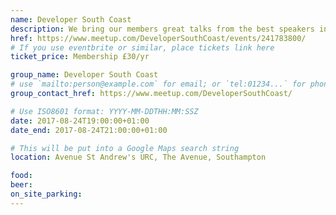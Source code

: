 ```yaml
---
name: Developer South Coast
description: We bring our members great talks from the best speakers in the UK and around the world. This month's talk is ASP.NET Core 2.0, Ready for Primetime by Mark Rendle.
href: https://www.meetup.com/DeveloperSouthCoast/events/241783800/
# If you use eventbrite or similar, place tickets link here
ticket_price: Membership £30/yr

group_name: Developer South Coast
# use `mailto:person@example.com` for email; or `tel:01234...` for phone, or `http://...` for web
group_contact_href: https://www.meetup.com/DeveloperSouthCoast/

# Use ISO8601 format: YYYY-MM-DDTHH:MM:SSZ
date: 2017-08-24T19:00:00+01:00
date_end: 2017-08-24T21:00:00+01:00

# This will be put into a Google Maps search string
location: Avenue St Andrew's URC, The Avenue, Southampton

food:
beer:
on_site_parking:
---
```

